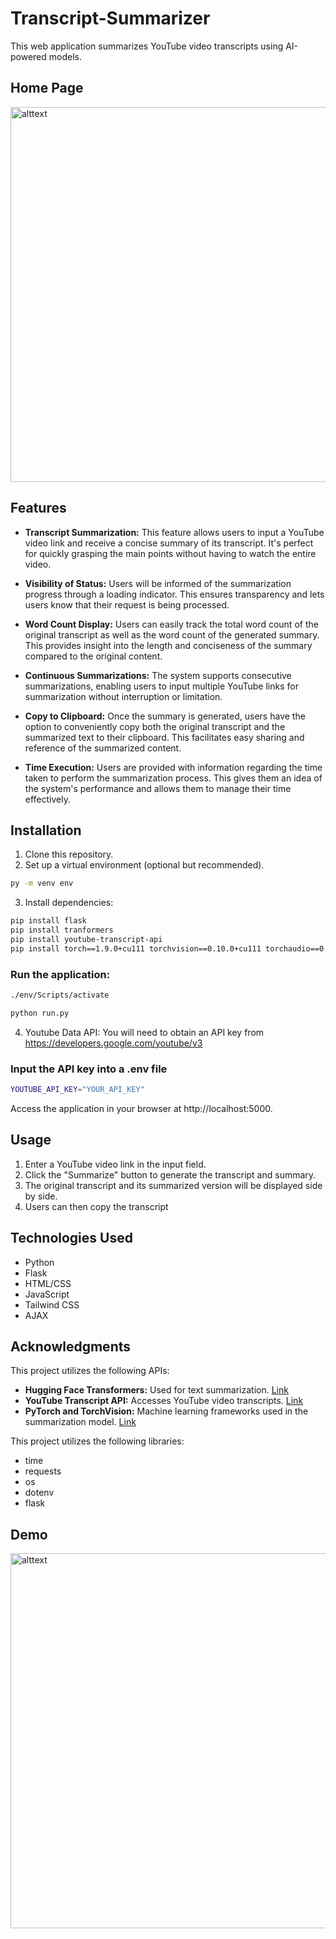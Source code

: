 # Transcript-Summarizer

This web application summarizes YouTube video transcripts using AI-powered models.

## Home Page
<img src="https://github.com/Hytherist/Transcript-Summarizer/blob/main/app/showcase/Youtube%20Transcript%20Home.png?raw=true" alt="alttext" width="600">

## Features

- **Transcript Summarization:** This feature allows users to input a YouTube video link and receive a concise summary of its transcript. It's perfect for quickly grasping the main points without having to watch the entire video.
  
- **Visibility of Status:** Users will be informed of the summarization progress through a loading indicator. This ensures transparency and lets users know that their request is being processed.
  
- **Word Count Display:** Users can easily track the total word count of the original transcript as well as the word count of the generated summary. This provides insight into the length and conciseness of the summary compared to the original content.
  
- **Continuous Summarizations:** The system supports consecutive summarizations, enabling users to input multiple YouTube links for summarization without interruption or limitation.
  
- **Copy to Clipboard:** Once the summary is generated, users have the option to conveniently copy both the original transcript and the summarized text to their clipboard. This facilitates easy sharing and reference of the summarized content.
  
- **Time Execution:** Users are provided with information regarding the time taken to perform the summarization process. This gives them an idea of the system's performance and allows them to manage their time effectively.

## Installation

1. Clone this repository.
2. Set up a virtual environment (optional but recommended).
```bash
py -m venv env
```
3. Install dependencies:
```bash
pip install flask
pip install tranformers
pip install youtube-transcript-api
pip install torch==1.9.0+cu111 torchvision==0.10.0+cu111 torchaudio==0.9.0 -f https://download.pytorch.org/whl/torch_stable.html
```
### Run the application:
```bash
./env/Scripts/activate
```
```bash
python run.py
```

4. Youtube Data API:
You will need to obtain an API key from https://developers.google.com/youtube/v3

### Input the API key into a .env file
```bash 
YOUTUBE_API_KEY="YOUR_API_KEY"
```

Access the application in your browser at http://localhost:5000.

## Usage
1) Enter a YouTube video link in the input field.
2) Click the "Summarize" button to generate the transcript and summary.
3) The original transcript and its summarized version will be displayed side by side.
4) Users can then copy the transcript

## Technologies Used
- Python
- Flask
- HTML/CSS
- JavaScript
- Tailwind CSS
- AJAX

## Acknowledgments

This project utilizes the following APIs:

- **Hugging Face Transformers:** Used for text summarization. [Link](https://huggingface.co/transformers/)
- **YouTube Transcript API:** Accesses YouTube video transcripts. [Link](https://pypi.org/project/youtube-transcript-api/)
- **PyTorch and TorchVision:** Machine learning frameworks used in the summarization model. [Link](https://pytorch.org/)

This project utilizes the following libraries:
- time
- requests
- os
- dotenv
- flask

## Demo
<img src="https://github.com/Hytherist/Transcript-Summarizer/blob/main/app/showcase/Demo%20Youtube%20Transcript.png?raw=true" alt="alttext" width="600">
